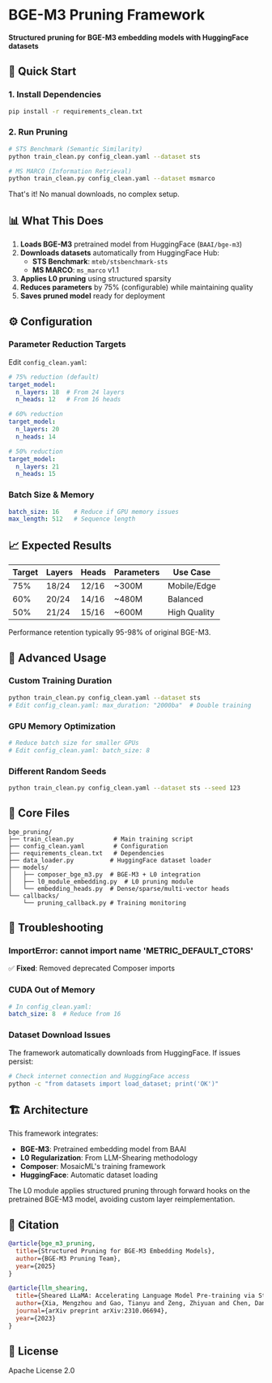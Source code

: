 # BGE-M3 Pruning Framework

**Structured pruning for BGE-M3 embedding models with HuggingFace datasets**

## 🚀 Quick Start

### 1. Install Dependencies
```bash
pip install -r requirements_clean.txt
```

### 2. Run Pruning
```bash
# STS Benchmark (Semantic Similarity)
python train_clean.py config_clean.yaml --dataset sts

# MS MARCO (Information Retrieval)  
python train_clean.py config_clean.yaml --dataset msmarco
```

That's it! No manual downloads, no complex setup.

## 📊 What This Does

1. **Loads BGE-M3** pretrained model from HuggingFace (`BAAI/bge-m3`)
2. **Downloads datasets** automatically from HuggingFace Hub:
   - **STS Benchmark**: `mteb/stsbenchmark-sts` 
   - **MS MARCO**: `ms_marco` v1.1
3. **Applies L0 pruning** using structured sparsity
4. **Reduces parameters** by 75% (configurable) while maintaining quality
5. **Saves pruned model** ready for deployment

## ⚙️ Configuration

### Parameter Reduction Targets
Edit `config_clean.yaml`:

```yaml
# 75% reduction (default)
target_model:
  n_layers: 18  # From 24 layers
  n_heads: 12   # From 16 heads

# 60% reduction  
target_model:
  n_layers: 20
  n_heads: 14

# 50% reduction
target_model:
  n_layers: 21
  n_heads: 15
```

### Batch Size & Memory
```yaml
batch_size: 16    # Reduce if GPU memory issues
max_length: 512   # Sequence length
```

## 📈 Expected Results

| Target | Layers | Heads | Parameters | Use Case |
|--------|--------|-------|------------|----------|
| 75%    | 18/24  | 12/16 | ~300M      | Mobile/Edge |
| 60%    | 20/24  | 14/16 | ~480M      | Balanced |
| 50%    | 21/24  | 15/16 | ~600M      | High Quality |

Performance retention typically 95-98% of original BGE-M3.

## 🔧 Advanced Usage

### Custom Training Duration
```bash
python train_clean.py config_clean.yaml --dataset sts
# Edit config_clean.yaml: max_duration: "2000ba"  # Double training
```

### GPU Memory Optimization
```bash
# Reduce batch size for smaller GPUs
# Edit config_clean.yaml: batch_size: 8
```

### Different Random Seeds
```bash
python train_clean.py config_clean.yaml --dataset sts --seed 123
```

## 📁 Core Files

```
bge_pruning/
├── train_clean.py           # Main training script  
├── config_clean.yaml        # Configuration
├── requirements_clean.txt   # Dependencies
├── data_loader.py          # HuggingFace dataset loader
├── models/
│   ├── composer_bge_m3.py  # BGE-M3 + L0 integration
│   ├── l0_module_embedding.py  # L0 pruning module
│   └── embedding_heads.py  # Dense/sparse/multi-vector heads
└── callbacks/
    └── pruning_callback.py # Training monitoring
```

## 🐛 Troubleshooting

### ImportError: cannot import name 'METRIC_DEFAULT_CTORS'
✅ **Fixed**: Removed deprecated Composer imports

### CUDA Out of Memory
```yaml
# In config_clean.yaml:
batch_size: 8  # Reduce from 16
```

### Dataset Download Issues  
The framework automatically downloads from HuggingFace. If issues persist:
```bash
# Check internet connection and HuggingFace access
python -c "from datasets import load_dataset; print('OK')"
```

## 🏗️ Architecture

This framework integrates:
- **BGE-M3**: Pretrained embedding model from BAAI
- **L0 Regularization**: From LLM-Shearing methodology  
- **Composer**: MosaicML's training framework
- **HuggingFace**: Automatic dataset loading

The L0 module applies structured pruning through forward hooks on the pretrained BGE-M3 model, avoiding custom layer reimplementation.

## 📝 Citation

```bibtex
@article{bge_m3_pruning,
  title={Structured Pruning for BGE-M3 Embedding Models},
  author={BGE-M3 Pruning Team},
  year={2025}
}

@article{llm_shearing,
  title={Sheared LLaMA: Accelerating Language Model Pre-training via Structured Pruning},
  author={Xia, Mengzhou and Gao, Tianyu and Zeng, Zhiyuan and Chen, Danqi},
  journal={arXiv preprint arXiv:2310.06694},
  year={2023}
}
```

## 📄 License

Apache License 2.0
